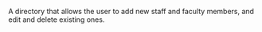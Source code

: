 A directory that allows the user to add new staff and faculty members, and edit and delete existing ones.
